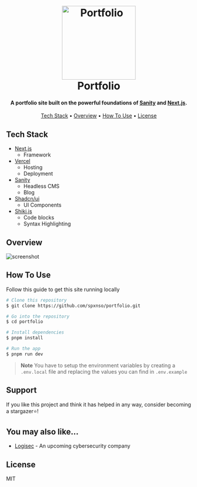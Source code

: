 <h1 align="center">
  <br>
  <a href="https://spxnso.dev"><img src="https://avatars.githubusercontent.com/u/146754550?v=4" alt="Portfolio" width="200"></a>
  <br>
  Portfolio
  <br>
</h1>

<h4 align="center">A portfolio site built on the powerful foundations of <a href="https://sanity.io" target="_blank">Sanity</a> and <a href="https://nextjs.org" target="_blank">Next.js</a>.</h4>

<p align="center">
  <a href="#tech-stack">Tech Stack</a> •
  <a href="#overview">Overview</a> •
  <a href="#how-to-use">How To Use</a> •
  <a href="#license">License</a>
</p>

## Tech Stack

- [Next.js](https://nextjs.org)
  - Framework
- [Vercel](https://vercel.com)
  - Hosting
  - Deployment
- [Sanity](https://sanity.io)
  - Headless CMS
  - Blog
- [Shadcn/ui](https://ui.shadcn.com)
  - UI Components
- [Shiki.js](https://shiki.style)
  - Code blocks
  - Syntax Highlighting

## Overview

![screenshot](./public/assets/pc-preview.png)

## How To Use

Follow this guide to get this site running locally

```bash
# Clone this repository
$ git clone https://github.com/spxnso/portfolio.git

# Go into the repository
$ cd portfolio

# Install dependencies
$ pnpm install

# Run the app
$ pnpm run dev
```

> **Note**
> You have to setup the environment variables by creating a `.env.local` file and replacing the values you can find in `.env.example`

## Support

If you like this project and think it has helped in any way, consider becoming a stargazer⭐!

## You may also like...

- [Logisec](https://logisec.net) - An upcoming cybersecurity company

## License

MIT
